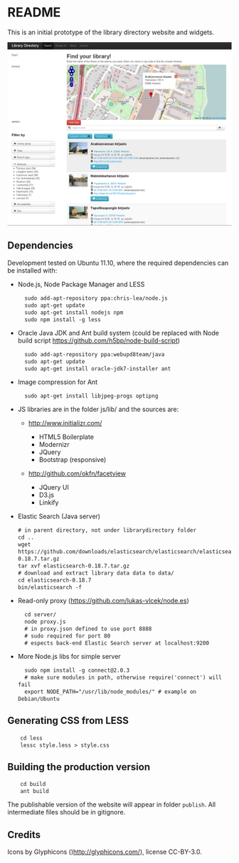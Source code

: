 README
======
This is an initial prototype of the library directory website and widgets.

![Screenshot](/screenshot.png "Screenshot of main page")

Dependencies
------------

Development tested on Ubuntu 11.10, where the required dependencies can be installed with:

* Node.js, Node Package Manager and LESS

        sudo add-apt-repository ppa:chris-lea/node.js
        sudo apt-get update
        sudo apt-get install nodejs npm
        sudo npm install -g less

* Oracle Java JDK and Ant build system (could be replaced with Node build script https://github.com/h5bp/node-build-script)

        sudo add-apt-repository ppa:webupd8team/java
        sudo apt-get update
        sudo apt-get install oracle-jdk7-installer ant
 
* Image compression for Ant

        sudo apt-get install libjpeg-progs optipng

* JS libraries are in the folder js/lib/ and the sources are:

    * http://www.initializr.com/
    
        * HTML5 Boilerplate
        * Modernizr
        * JQuery
        * Bootstrap (responsive)
        
    * http://github.com/okfn/facetview
    
        * JQuery UI
        * D3.js
        * Linkify

*   Elastic Search (Java server)
    
        # in parent directory, not under librarydirectory folder
        cd ..
        wget https://github.com/downloads/elasticsearch/elasticsearch/elasticsearch-0.18.7.tar.gz
        tar xvf elasticsearch-0.18.7.tar.gz
        # download and extract library data data to data/
        cd elasticsearch-0.18.7
        bin/elasticsearch -f

* Read-only proxy (https://github.com/lukas-vlcek/node.es)
    
        cd server/
        node proxy.js
        # in proxy.json defined to use port 8888 
        # sudo required for port 80    
        # espects back-end Elastic Search server at localhost:9200

* More Node.js libs for simple server

        sudo npm install -g connect@2.0.3
        # make sure modules in path, otherwise require('connect') will fail
        export NODE_PATH="/usr/lib/node_modules/" # example on Debian/Ubuntu
    
    
Generating CSS from LESS
------------------------

        cd less
        lessc style.less > style.css

Building the production version
-------------------------------

        cd build
        ant build

The publishable version of the website will appear in folder `publish`. All intermediate files should be in gitignore.

Credits
-------

Icons by Glyphicons ()http://glyphicons.com/), license CC-BY-3.0.

